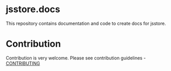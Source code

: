 # jsstore.docs
This repository contains documentation and code to create docs for jsstore.

# Contribution

Contribution is very welcome. Please see contribution guidelines - [CONTRIBUTING](CONTRIBUTING.MD)